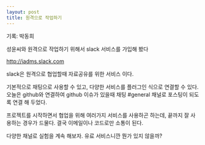 ```yaml
---
layout: post
title: 원격으로 작업하기
---
```


기록: 박동희 

성윤씨와 원격으로 작업하기 위해서 slack 서비스를 가입해 봤다 

http://iadms.slack.com

slack은 원격으로 협업할때 자료공유를 위한 서비스 이다.

기본적으로 채팅으로 사용할 수 있고, 다양한 서비스를 플러그인 식으로 연결할 수 있다. 오늘은 github와 연결하여 github 이슈가 있을때 채팅 #general 채널로 포스팅이 되도록 연결 해 두었다.

프로젝트를 시작하면서 협업을 위해 여러가지 서비스를 사용하곤 하는데, 끝까지 잘 사용하는 경우가 드물다.
결국 이메일이나 코드로만 소통이 된다.

다양한 채널로 실험을 계속 해보자. 유료 서비스니깐 뭔가 있지 않을까?
